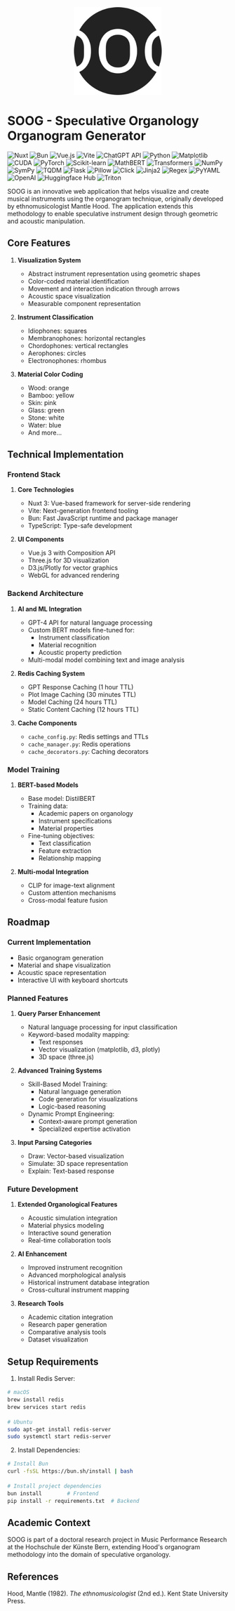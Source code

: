 <div align="center">
  <img src="frontend/public/android-chrome-512x512.png" alt="SOOG Logo" width="200"/>
</div>

# SOOG - Speculative Organology Organogram Generator

![Nuxt](https://img.shields.io/badge/Nuxt-35495E?style=for-the-badge&logo=nuxt.js&logoColor=4FC08D)
![Bun](https://img.shields.io/badge/Bun-000000?style=for-the-badge&logo=bun&logoColor=FFFFFF)
![Vue.js](https://img.shields.io/badge/Vue.js-35495E?style=for-the-badge&logo=vue.js&logoColor=4FC08D)
![Vite](https://img.shields.io/badge/Vite-646CFF?style=for-the-badge&logo=vite&logoColor=FFFFFF)
![ChatGPT API](https://img.shields.io/badge/ChatGPT%20API-412991?style=for-the-badge&logo=openai&logoColor=FFFFFF)
![Python](https://img.shields.io/badge/Python-3776AB?style=for-the-badge&logo=python&logoColor=FFFFFF)
![Matplotlib](https://img.shields.io/badge/Matplotlib-013243?style=for-the-badge&logo=python&logoColor=FFFFFF)
![CUDA](https://img.shields.io/badge/CUDA-76B900?style=for-the-badge&logo=nvidia&logoColor=FFFFFF)
![PyTorch](https://img.shields.io/badge/PyTorch-EE4C2C?style=for-the-badge&logo=pytorch&logoColor=FFFFFF)
![Scikit-learn](https://img.shields.io/badge/Scikit--learn-F7931E?style=for-the-badge&logo=scikit-learn&logoColor=FFFFFF)
![MathBERT](https://img.shields.io/badge/MathBERT-412991?style=for-the-badge&logo=bert&logoColor=FFFFFF)
![Transformers](https://img.shields.io/badge/Transformers-F7931E?style=for-the-badge&logo=huggingface&logoColor=FFFFFF)
![NumPy](https://img.shields.io/badge/NumPy-013243?style=for-the-badge&logo=numpy&logoColor=FFFFFF)
![SymPy](https://img.shields.io/badge/SymPy-3776AB?style=for-the-badge&logo=sympy&logoColor=FFFFFF)
![TQDM](https://img.shields.io/badge/TQDM-013243?style=for-the-badge&logo=python&logoColor=FFFFFF)
![Flask](https://img.shields.io/badge/Flask-000000?style=for-the-badge&logo=flask&logoColor=FFFFFF)
![Pillow](https://img.shields.io/badge/Pillow-013243?style=for-the-badge&logo=python&logoColor=FFFFFF)
![Click](https://img.shields.io/badge/Click-3776AB?style=for-the-badge&logo=python&logoColor=FFFFFF)
![Jinja2](https://img.shields.io/badge/Jinja2-B41717?style=for-the-badge&logo=jinja&logoColor=FFFFFF)
![Regex](https://img.shields.io/badge/Regex-3776AB?style=for-the-badge&logo=python&logoColor=FFFFFF)
![PyYAML](https://img.shields.io/badge/PyYAML-013243?style=for-the-badge&logo=python&logoColor=FFFFFF)
![OpenAI](https://img.shields.io/badge/OpenAI-412991?style=for-the-badge&logo=openai&logoColor=FFFFFF)
![Huggingface Hub](https://img.shields.io/badge/Huggingface%20Hub-F7931E?style=for-the-badge&logo=huggingface&logoColor=FFFFFF)
![Triton](https://img.shields.io/badge/Triton-76B900?style=for-the-badge&logo=nvidia&logoColor=FFFFFF)

SOOG is an innovative web application that helps visualize and create musical instruments using the organogram technique, originally developed by ethnomusicologist Mantle Hood. The application extends this methodology to enable speculative instrument design through geometric and acoustic manipulation.

## Core Features

1. **Visualization System**

   - Abstract instrument representation using geometric shapes
   - Color-coded material identification
   - Movement and interaction indication through arrows
   - Acoustic space visualization
   - Measurable component representation

2. **Instrument Classification**

   - Idiophones: squares
   - Membranophones: horizontal rectangles
   - Chordophones: vertical rectangles
   - Aerophones: circles
   - Electronophones: rhombus

3. **Material Color Coding**
   - Wood: orange
   - Bamboo: yellow
   - Skin: pink
   - Glass: green
   - Stone: white
   - Water: blue
   - And more...

## Technical Implementation

### Frontend Stack

1. **Core Technologies**

   - Nuxt 3: Vue-based framework for server-side rendering
   - Vite: Next-generation frontend tooling
   - Bun: Fast JavaScript runtime and package manager
   - TypeScript: Type-safe development

2. **UI Components**
   - Vue.js 3 with Composition API
   - Three.js for 3D visualization
   - D3.js/Plotly for vector graphics
   - WebGL for advanced rendering

### Backend Architecture

1. **AI and ML Integration**

   - GPT-4 API for natural language processing
   - Custom BERT models fine-tuned for:
     - Instrument classification
     - Material recognition
     - Acoustic property prediction
   - Multi-modal model combining text and image analysis

2. **Redis Caching System**

   - GPT Response Caching (1 hour TTL)
   - Plot Image Caching (30 minutes TTL)
   - Model Caching (24 hours TTL)
   - Static Content Caching (12 hours TTL)

3. **Cache Components**
   - `cache_config.py`: Redis settings and TTLs
   - `cache_manager.py`: Redis operations
   - `cache_decorators.py`: Caching decorators

### Model Training

1. **BERT-based Models**

   - Base model: DistilBERT
   - Training data:
     - Academic papers on organology
     - Instrument specifications
     - Material properties
   - Fine-tuning objectives:
     - Text classification
     - Feature extraction
     - Relationship mapping

2. **Multi-modal Integration**
   - CLIP for image-text alignment
   - Custom attention mechanisms
   - Cross-modal feature fusion

## Roadmap

### Current Implementation

- Basic organogram generation
- Material and shape visualization
- Acoustic space representation
- Interactive UI with keyboard shortcuts

### Planned Features

1. **Query Parser Enhancement**

   - Natural language processing for input classification
   - Keyword-based modality mapping:
     - Text responses
     - Vector visualization (matplotlib, d3, plotly)
     - 3D space (three.js)

2. **Advanced Training Systems**

   - Skill-Based Model Training:
     - Natural language generation
     - Code generation for visualizations
     - Logic-based reasoning
   - Dynamic Prompt Engineering:
     - Context-aware prompt generation
     - Specialized expertise activation

3. **Input Parsing Categories**
   - Draw: Vector-based visualization
   - Simulate: 3D space representation
   - Explain: Text-based response

### Future Development

1. **Extended Organological Features**

   - Acoustic simulation integration
   - Material physics modeling
   - Interactive sound generation
   - Real-time collaboration tools

2. **AI Enhancement**

   - Improved instrument recognition
   - Advanced morphological analysis
   - Historical instrument database integration
   - Cross-cultural instrument mapping

3. **Research Tools**
   - Academic citation integration
   - Research paper generation
   - Comparative analysis tools
   - Dataset visualization

## Setup Requirements

1. Install Redis Server:

```bash
# macOS
brew install redis
brew services start redis

# Ubuntu
sudo apt-get install redis-server
sudo systemctl start redis-server
```

2. Install Dependencies:

```bash
# Install Bun
curl -fsSL https://bun.sh/install | bash

# Install project dependencies
bun install        # Frontend
pip install -r requirements.txt  # Backend
```

## Academic Context

SOOG is part of a doctoral research project in Music Performance Research at the Hochschule der Künste Bern, extending Hood's organogram methodology into the domain of speculative organology.

## References

Hood, Mantle (1982). _The ethnomusicologist_ (2nd ed.). Kent State University Press.
